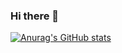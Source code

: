 ### Hi there 👋
[![Anurag's GitHub stats](https://github-readme-stats.vercel.app/api?username=bbyiinini&theme=dracula&bg_color=30,d56b50,875290)](https://github.com/anuraghazra/github-readme-stats)

<!--
**bbyiinini/bbyiinini** is a ✨ _special_ ✨ repository because its `README.md` (this file) appears on your GitHub profile.

Here are some ideas to get you started:

- 🔭 I’m currently working on ...
- 🌱 I’m currently learning ...
- 👯 I’m looking to collaborate on ...
- 🤔 I’m looking for help with ...
- 💬 Ask me about ...
- 📫 How to reach me: ...
- 😄 Pronouns: ...
- ⚡ Fun fact: ...
-->

